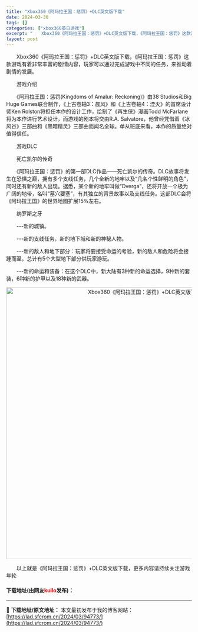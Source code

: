 ```yaml
---
title: "Xbox360《阿玛拉王国：惩罚》+DLC英文版下载"
date: 2024-03-30
tags: []
categories: ["xbox360英日游戏"]
excerpt: "　　Xbox360《阿玛拉王国：惩罚》+DLC英文版下载，《阿玛拉王国：惩罚》这款游戏有着非常丰富的剧情内容，玩家可以通过完成游戏中不同的任务，来推动着剧情的发展。 　　游戏介绍 　　《阿玛拉王国：惩罚(Kingdoms of Amalur: Reckoning)》由38 Studios和Big H&hellip;"
layout: post
---
```


 <p>　　Xbox360《阿玛拉王国：惩罚》+DLC英文版下载，《阿玛拉王国：惩罚》这款游戏有着非常丰富的剧情内容，玩家可以通过完成游戏中不同的任务，来推动着剧情的发展。</p> <p>　　游戏介绍</p> <p>　　《阿玛拉王国：惩罚(Kingdoms of Amalur: Reckoning)》由38 Studios和Big Huge Games联合制作，《上古卷轴3：晨风》和《上古卷轴4：湮灭》的首席设计师Ken Rolston将担任本作的设计工作，绘制了《再生侠》漫画Todd McFarlane将为本作进行艺术设计，而游戏的剧本将交由R.A. Salvatore，他曾经凭借着《冰风谷》三部曲和《黑暗精灵》三部曲而闻名全球。单从班底来看，本作的质量绝对值得信任。</p> <p>　　游戏DLC</p> <p>　　死亡凯尔的传奇</p> <p>　　《阿玛拉王国：惩罚》的第一部DLC作品&mdash;&mdash;死亡凯尔的传奇。DLC故事将发生在恐惧之巅，拥有多个支线任务，几个全新的地牢以及&ldquo;几名个性鲜明的角色&rdquo;，同时还有新的敌人出现。据悉，某个新的地牢叫做&ldquo;Dverga&rdquo;，还将开放一个极为广阔的地带，名叫&ldquo;墓穴要塞&rdquo;，有其独立的背景故事以及支线任务。这部DLC会将《阿玛拉王国》的世界地图扩展15%左右。</p> <p>　　纳罗斯之牙</p> <p>　　---新的城镇。</p> <p>　　---新的支线任务，新的地下城和新的神秘人物。</p> <p>　　---新的敌人和地下部分：玩家将要接受命运的考验，新的敌人和危险将会接踵而至，总计有5个大型地下部分供玩家游玩。</p> <p>　　---新的命运和装备：在这个DLC中，新大陆有3种新的命运选择，9种新的套装，6种新的护甲以及18种新的武器。</p> <p align="center"><img align="" border="0" src="https://lad.sfcrom.cn/wp-content/uploads/2024/03/20240330_6607d4862142f.jpg" width="735" alt="Xbox360《阿玛拉王国：惩罚》+DLC英文版下载" /></p> <p>　　以上就是《阿玛拉王国：惩罚》+DLC英文版下载，更多内容请持续关注游戏年轮</p> <p><h4>下载地址(由网友<font color="red">kuilo</font>发布)：</h4></p> 

---
📖 **下载地址/原文地址：** 本文最初发布于我的博客网站：[https://lad.sfcrom.cn/2024/03/94773/](https://lad.sfcrom.cn/2024/03/94773/)
